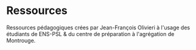 # Ressources
Ressources pédagogiques crées par Jean-François Olivieri à l'usage des étudiants de ENS-PSL &amp; du centre de préparation à l'agrégation de Montrouge.
